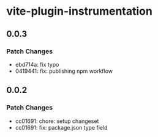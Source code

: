 # vite-plugin-instrumentation

## 0.0.3

### Patch Changes

- ebd714a: fix typo
- 0419441: fix: publishing npm workflow

## 0.0.2

### Patch Changes

- cc01691: chore: setup changeset
- cc01691: fix: package.json type field
